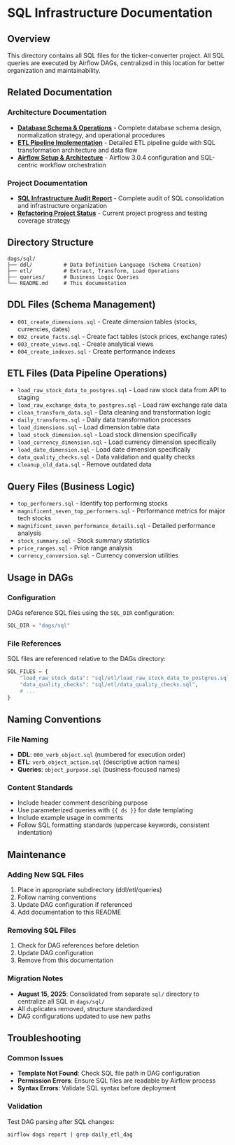 # SQL Infrastructure Documentation

## Overview
This directory contains all SQL files for the ticker-converter project. All SQL queries are executed by Airflow DAGs, centralized in this location for better organization and maintainability.

## Related Documentation

### Architecture Documentation
- **[Database Schema & Operations](../../docs/architecture/database_schema_and_operations.md)** - Complete database schema design, normalization strategy, and operational procedures
- **[ETL Pipeline Implementation](../../docs/architecture/etl_pipeline_implementation.md)** - Detailed ETL pipeline guide with SQL transformation architecture and data flow
- **[Airflow Setup & Architecture](../../docs/architecture/airflow_setup.md)** - Airflow 3.0.4 configuration and SQL-centric workflow orchestration

### Project Documentation
- **[SQL Infrastructure Audit Report](../../my_docs/SQL_INFRASTRUCTURE_AUDIT_REPORT.md)** - Complete audit of SQL consolidation and infrastructure organization
- **[Refactoring Project Status](../../my_docs/TEMP-REFACTORING-PROJECT.md)** - Current project progress and testing coverage strategy

## Directory Structure

```
dags/sql/
├── ddl/          # Data Definition Language (Schema Creation)
├── etl/          # Extract, Transform, Load Operations  
├── queries/      # Business Logic Queries
└── README.md     # This documentation
```

## DDL Files (Schema Management)
- `001_create_dimensions.sql` - Create dimension tables (stocks, currencies, dates)
- `002_create_facts.sql` - Create fact tables (stock prices, exchange rates)
- `003_create_views.sql` - Create analytical views
- `004_create_indexes.sql` - Create performance indexes

## ETL Files (Data Pipeline Operations)
- `load_raw_stock_data_to_postgres.sql` - Load raw stock data from API to staging
- `load_raw_exchange_data_to_postgres.sql` - Load raw exchange rate data
- `clean_transform_data.sql` - Data cleaning and transformation logic
- `daily_transforms.sql` - Daily data transformation processes
- `load_dimensions.sql` - Load dimension table data
- `load_stock_dimension.sql` - Load stock dimension specifically
- `load_currency_dimension.sql` - Load currency dimension specifically  
- `load_date_dimension.sql` - Load date dimension specifically
- `data_quality_checks.sql` - Data validation and quality checks
- `cleanup_old_data.sql` - Remove outdated data

## Query Files (Business Logic)
- `top_performers.sql` - Identify top performing stocks
- `magnificent_seven_top_performers.sql` - Performance metrics for major tech stocks
- `magnificent_seven_performance_details.sql` - Detailed performance analysis
- `stock_summary.sql` - Stock summary statistics
- `price_ranges.sql` - Price range analysis
- `currency_conversion.sql` - Currency conversion utilities

## Usage in DAGs

### Configuration
DAGs reference SQL files using the `SQL_DIR` configuration:
```python
SQL_DIR = "dags/sql"
```

### File References
SQL files are referenced relative to the DAGs directory:
```python
SQL_FILES = {
    "load_raw_stock_data": "sql/etl/load_raw_stock_data_to_postgres.sql",
    "data_quality_checks": "sql/etl/data_quality_checks.sql",
    # ...
}
```

## Naming Conventions

### File Naming
- **DDL**: `000_verb_object.sql` (numbered for execution order)
- **ETL**: `verb_object_action.sql` (descriptive action names)
- **Queries**: `object_purpose.sql` (business-focused names)

### Content Standards
- Include header comment describing purpose
- Use parameterized queries with `{{ ds }}` for date templating
- Include example usage in comments
- Follow SQL formatting standards (uppercase keywords, consistent indentation)

## Maintenance

### Adding New SQL Files
1. Place in appropriate subdirectory (ddl/etl/queries)
2. Follow naming conventions
3. Update DAG configuration if referenced
4. Add documentation to this README

### Removing SQL Files
1. Check for DAG references before deletion
2. Update DAG configuration
3. Remove from this documentation

### Migration Notes
- **August 15, 2025**: Consolidated from separate `sql/` directory to centralize all SQL in `dags/sql/`
- All duplicates removed, structure standardized
- DAG configurations updated to use new paths

## Troubleshooting

### Common Issues
- **Template Not Found**: Check SQL file path in DAG configuration
- **Permission Errors**: Ensure SQL files are readable by Airflow process
- **Syntax Errors**: Validate SQL syntax before deployment

### Validation
Test DAG parsing after SQL changes:
```bash
airflow dags report | grep daily_etl_dag
```
